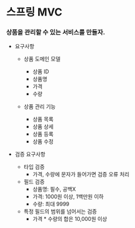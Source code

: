 # 스프링 MVC

### 상품을 관리할 수 있는 서비스를 만들자.

- 요구사항

    - 상품 도메인 모델
        - 상품 ID
        - 상품명
        - 가격
        - 수량
    
    - 상품 관리 기능
        - 상품 목록
        - 상품 상세
        - 상품 등록
        - 상품 수정
    

- 검증 요구사항
    - 타입 검증
        - 가격, 수량에 문자가 들어가면 검증 오류 처리
    - 필드 검증
        - 상품명: 필수, 공백X
        - 가격: 1000원 이상, 1백만원 이하
        - 수량: 최대 9999
    - 특정 필드의 범위를 넘어서는 검증
        - 가격 * 수량의 합은 10,000원 이상
